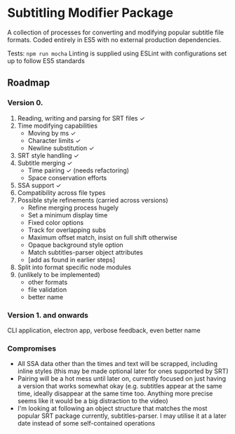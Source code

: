 Subtitling Modifier Package
=========

A collection of processes for converting and modifying popular subtitle file formats.
Coded entirely in ES5 with no external production dependencies.

Tests: `npm run mocha`
Linting is supplied using ESLint with configurations set up to follow ES5 standards


##  Roadmap

### Version 0.

  1. Reading, writing and parsing for SRT files ✓
  2. Time modifying capabilities
      - Moving by ms ✓
      - Character limits ✓
      - Newline substitution ✓
  3. SRT style handling ✓
  4. Subtitle merging ✓
      - Time pairing ✓ (needs refactoring)
      - Space conservation efforts
  5. SSA support ✓
  6. Compatibility across file types
  7. Possible style refinements (carried across versions)
      - Refine merging process hugely
      - Set a minimum display time
      - Fixed color options
      - Track for overlapping subs
      - Maximum offset match, insist on full shift otherwise
      - Opaque background style option
      - Match subtitles-parser object attributes
      - [add as found in earlier steps]
  7. Split into format specific node modules
  8. (unlikely to be implemented)
      - other formats
      - file validation
      - better name

### Version 1. and onwards

  CLI application, electron app, verbose feedback, even better name

### Compromises

- All SSA data other than the times and text will be scrapped, including inline styles (this may be made optional later for ones supported by SRT)
- Pairing will be a hot mess until later on, currently focused on just having a version that works somewhat okay (e.g. subtitles appear at the same time, ideally disappear at the same time too. Anything more precise seems like it would be a big distraction to the video)
- I'm looking at following an object structure that matches the most popular SRT package currently, subtitles-parser. I may utilise it at a later date instead of some self-contained operations
